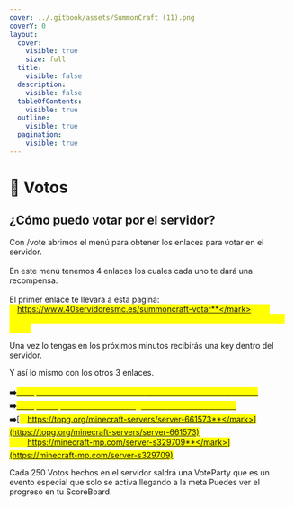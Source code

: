 ```yaml
---
cover: ../.gitbook/assets/SummonCraft (11).png
coverY: 0
layout:
  cover:
    visible: true
    size: full
  title:
    visible: false
  description:
    visible: false
  tableOfContents:
    visible: true
  outline:
    visible: true
  pagination:
    visible: true
---
```


# 📜 Votos

## ¿Cómo puedo votar por el servidor?

Con /vote abrimos el menú para obtener los enlaces para votar en el servidor.\
\
En este menú tenemos 4 enlaces los cuales cada uno te dará una recompensa.\
\
El primer enlace te llevara a esta pagina: <mark style="color:yellow;">**https://www.40servidoresmc.es/summoncraft-votar**</mark> Solo tendrás que poner tu nick y hacer el captcha para verificar que no eres un robot.

Una vez lo tengas en los próximos minutos recibirás una key dentro del servidor.

Y así lo mismo con los otros 3 enlaces.\
\
**➡️**[<mark style="color:yellow;">**https://www.40servidoresmc.es/summoncraft-votar**</mark> ](https://www.40servidoresmc.es/summoncraft-votar)\
**➡️**[<mark style="color:yellow;">**https://topminecraftservers.org/server/36879**</mark> ](https://topminecraftservers.org/server/36879)\
**➡️**[<mark style="color:yellow;">**https://topg.org/minecraft-servers/server-661573**</mark>](https://topg.org/minecraft-servers/server-661573) \
**➡️**[<mark style="color:yellow;">**https://minecraft-mp.com/server-s329709**</mark>](https://minecraft-mp.com/server-s329709)

Cada 250 Votos hechos en el servidor saldrá una VoteParty que es un evento especial que solo se activa llegando a la meta Puedes ver el progreso en tu ScoreBoard.
